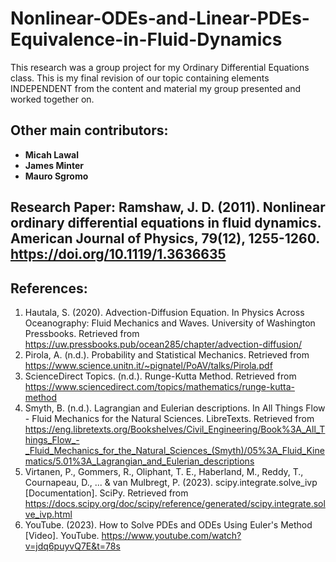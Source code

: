 # Nonlinear-ODEs-and-Linear-PDEs-Equivalence-in-Fluid-Dynamics

This research was a group project for my Ordinary Differential Equations class. This is my final revision of our topic containing elements INDEPENDENT from the content and material my group presented and worked together on.

## Other main contributors: 
- **Micah Lawal**
- **James Minter**
- **Mauro Sgromo**

## Research Paper: Ramshaw, J. D. (2011). Nonlinear ordinary differential equations in fluid dynamics. American Journal of Physics, 79(12), 1255-1260. https://doi.org/10.1119/1.3636635

## References:
1. Hautala, S. (2020). Advection-Diffusion Equation. In Physics Across Oceanography: Fluid Mechanics and Waves. University of Washington Pressbooks. Retrieved from https://uw.pressbooks.pub/ocean285/chapter/advection-diffusion/
2. Pirola, A. (n.d.). Probability and Statistical Mechanics. Retrieved from https://www.science.unitn.it/~pignatel/PoAV/talks/Pirola.pdf
3. ScienceDirect Topics. (n.d.). Runge-Kutta Method. Retrieved from https://www.sciencedirect.com/topics/mathematics/runge-kutta-method
4. Smyth, B. (n.d.). Lagrangian and Eulerian descriptions. In All Things Flow - Fluid Mechanics for the Natural Sciences. LibreTexts. Retrieved from https://eng.libretexts.org/Bookshelves/Civil_Engineering/Book%3A_All_Things_Flow_-_Fluid_Mechanics_for_the_Natural_Sciences_(Smyth)/05%3A_Fluid_Kinematics/5.01%3A_Lagrangian_and_Eulerian_descriptions
5. Virtanen, P., Gommers, R., Oliphant, T. E., Haberland, M., Reddy, T., Cournapeau, D., ... & van Mulbregt, P. (2023). scipy.integrate.solve_ivp [Documentation]. SciPy. Retrieved from https://docs.scipy.org/doc/scipy/reference/generated/scipy.integrate.solve_ivp.html
6. YouTube. (2023). How to Solve PDEs and ODEs Using Euler's Method [Video]. YouTube. https://www.youtube.com/watch?v=jdq6puyvQ7E&t=78s



